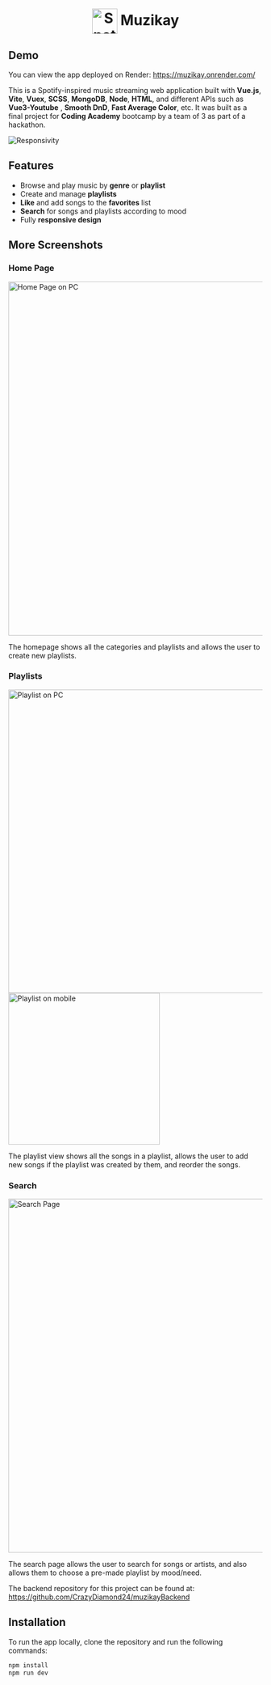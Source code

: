 <h1 align="center">
  <img src="https://cdn.freebiesupply.com/logos/large/2x/spotify-2-logo-png-transparent.png" alt="Spotify Logo" width="50" height="50" style="vertical-align: middle;"> Muzikay
</h1>


## Demo

You can view the app deployed on Render: https://muzikay.onrender.com/

This is a Spotify-inspired music streaming web application built with **Vue.js**, **Vite**, **Vuex**, **SCSS**, **MongoDB**, **Node**, **HTML**, and different APIs such as **Vue3-Youtube** , **Smooth DnD**, **Fast Average Color**, etc. It was built as a final project for **Coding Academy** bootcamp by a team of 3 as part of a hackathon.


![Responsivity](https://i.postimg.cc/WzkkTrqQ/smartmockups-lhexldri-removebg-preview.png)

## Features

- Browse and play music by **genre** or **playlist**
- Create and manage **playlists**
- **Like** and add songs to the **favorites** list
- **Search** for songs and playlists according to mood
- Fully **responsive design**

## More Screenshots

### Home Page

<img src="https://i.postimg.cc/LXT9c3Ty/Screenshot-2023-05-08-162908.png" alt="Home Page on PC" width="700">


The homepage shows all the categories and playlists and allows the user to create new playlists.

### Playlists

<div>
  <img src="https://i.postimg.cc/7Y4cGyqT/Screenshot-2023-05-08-165807.png" alt="Playlist on PC" width="600" style="margin-right: 20px;">
  <img src="https://i.postimg.cc/kgvtJKfb/Screenshot-2023-05-08-163425-removebg-preview.png" alt="Playlist on mobile" height="300">
</div>


The playlist view shows all the songs in a playlist, allows the user to add new songs if the playlist was created by them, and reorder the songs.

### Search

<img src="https://i.postimg.cc/zfL5t1bG/Screenshot-2023-05-08-163149.png" alt="Search Page" width="700">

The search page allows the user to search for songs or artists, and also allows them to choose a pre-made playlist by mood/need.


The backend repository for this project can be found at: 
https://github.com/CrazyDiamond24/muzikayBackend


## Installation

To run the app locally, clone the repository and run the following commands:

```bash
npm install
npm run dev
